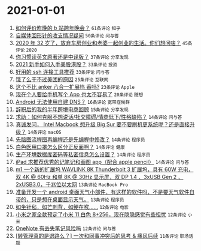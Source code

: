 # 2021-01-01

1. [如何评价昨晚的 b 站跨年晚会？](https://www.v2ex.com/t/740821) `61条评论` `知乎`
1. [自媒体回形针的收支情况疑问](https://www.v2ex.com/t/740876) `50条评论` `问与答`
1. [2020 年 32 岁了，放弃车房创业和老婆一起创业的生活。你们想问啥？](https://www.v2ex.com/t/740842) `45条评论` `2020`
1. [你习惯读英文原著还是中译版？](https://www.v2ex.com/t/740885) `37条评论` `分享发现`
1. [2021 新手如何入手美股港股？](https://www.v2ex.com/t/740820) `33条评论` `投资`
1. [好用的 ssh 连接工具推荐](https://www.v2ex.com/t/740849) `33条评论` `问与答`
1. [饿了么干不过美团的原因](https://www.v2ex.com/t/740893) `25条评论` `互联网`
1. [这个不比 anker 八合一扩展坞 香吗?](https://www.v2ex.com/t/740865) `23条评论` `Apple`
1. [现在个人要给手机写个 App 也太不容易了](https://www.v2ex.com/t/740832) `20条评论` `随想`
1. [Android 无法使用自建 DNS？](https://www.v2ex.com/t/740848) `16条评论` `宽带症候群`
1. [辞职后的我的半年跨境电商回顾](https://www.v2ex.com/t/740890) `15条评论` `分享发现`
1. [求助：如何克服不想说话/社交障碍/情商低下/性格缺陷？](https://www.v2ex.com/t/740887) `14条评论` `问与答`
1. [真诚发问， Intel Macbook 想升级 Big Sur 要不要刷机更系统呢？还是直接升级？](https://www.v2ex.com/t/740871) `14条评论` `macOS`
1. [先脑图流程图再编程还是先编程中修改？](https://www.v2ex.com/t/740867) `14条评论` `程序员`
1. [白色医用口罩怎么区分正反面啊？](https://www.v2ex.com/t/740857) `14条评论` `健康`
1. [生产环境数据库密码等私密信息怎么设置？](https://www.v2ex.com/t/740834) `14条评论` `程序员`
1. [iPad 求推荐优秀的记笔记和画图 app（配合 apple pencil）](https://www.v2ex.com/t/740822) `14条评论` `问与答`
1. [m1 一个新的扩展坞 WAVLINK 8K Thunderbolt 3 扩展坞，具有 60W 充电，双 4K @ 60Hz 和单 8K @ 30Hz 显示屏，双 DP 1.4 、3xUSB Gen 2 、2xUSB3.0，千兆位以太网](https://www.v2ex.com/t/740860) `13条评论` `MacBook Pro`
1. [准备开发一个 android 桌面天气小部件，有这样的软件吗，不是要天气软件自带的，只是想在桌面显示天气。](https://www.v2ex.com/t/740852) `13条评论` `程序员`
1. [如坐针毡，如芒刺背，如鲠在喉......](https://www.v2ex.com/t/740892) `12条评论` `电影`
1. [小米之家全款预定了小米 11 白色 8+256，现在隐隐感觉有些担忧](https://www.v2ex.com/t/740870) `12条评论` `小米`
1. [OneNote 有丢失笔记风险吗](https://www.v2ex.com/t/740840) `12条评论` `问与答`
1. [[转管理真的是退路么？] 一次和同事冲突后的思考 & 痛风后续](https://www.v2ex.com/t/740886) `11条评论` `职场话题`
